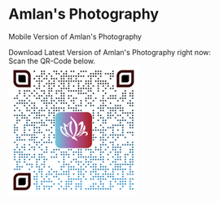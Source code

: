 # Amlan's Photography

Mobile Version of Amlan's Photography

Download Latest Version of Amlan's Photography right now:<br>
Scan the QR-Code below.<br>
<img src="https://github.com/yoursamlan/m.photo/blob/master/info/qr-code.png?raw=true" width="256">
<!--[Download Now](https://github.com/yoursamlan/m.photo/blob/master/info/qr-code.png?raw=true)-->
